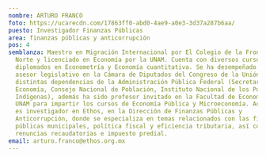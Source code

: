 ```yaml
---
nombre: ARTURO FRANCO
foto: https://ucarecdn.com/17863ff0-abd0-4ae9-a0e3-3d37a287b6aa/
puesto: Investigador Finanzas Públicas
area: finanzas públicas y anticorrupción
pos: 4
semblanza: Maestro en Migración Internacional por El Colegio de la Frontera
  Norte y licenciado en Economía por la UNAM. Cuenta con diversos cursos y
  diplomados en Econometría y Economía cuantitativa. Se ha desempeñado como
  asesor legislativo en la Cámara de Diputados del Congreso de la Unión y en
  distintas dependencias de la Administración Pública Federal (Secretaría de
  Economía, Consejo Nacional de Población, Instituto Nacional de los Pueblos
  Indígenas), además ha sido profesor invitado en la Facultad de Economía de la
  UNAM para impartir los cursos de Economía Pública y Microeconomía. Actualmente
  es investigador en Ethos, en la Dirección de Finanzas Públicas y
  Anticorrupción, donde se especializa en temas relacionados con las finanzas
  públicas municipales, política fiscal y eficiencia tributaria, así como
  renuncias recaudatorias e impuesto predial.
email: arturo.franco@ethos.org.mx
---
```


